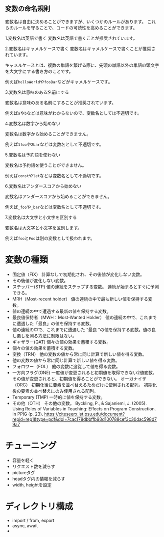 ## 変数の命名規則
変数名は自由に決めることができますが、いくつかのルールがあります。
これらのルールを守ることで、コードの可読性を高めることができます。

1.変数名は英語で書く
変数名は英語で書くことが推奨されています。

2.変数名はキャメルケースで書く
変数名はキャメルケースで書くことが推奨されています。

キャメルケースとは、複数の単語を繋げる際に、先頭の単語以外の単語の頭文字を大文字にする書き方のことです。

例えば`helloWorld`や`fooBar`などがキャメルケースです。

3.変数名は意味のある名前にする

変数名は意味のある名前にすることが推奨されています。

例えば`a`や`b`などは意味がわからないので、変数名としては不適切です。

4.変数名は数字から始めない

変数名は数字から始めることができません。

例えば`1foo`や`2bar`などは変数名として不適切です。

5.変数名は予約語を使わない

変数名は予約語を使うことができません。

例えば`const`や`let`などは変数名として不適切です。

6.変数名はアンダースコアから始めない

変数名はアンダースコアから始めることができません。

例えば`_foo`や`_bar`などは変数名として不適切です。

7.変数名は大文字と小文字を区別する

変数名は大文字と小文字を区別します。

例えば`foo`と`Foo`は別の変数として扱われます。

# 変数の種類
- 固定値（FIX） 計算なしで初期化され、その後値が変化しない変数。
- その後値が変化しない変数。
- ステッパー(STP) 値の連続をステップする変数。
連続が始まるとすぐに予測できる。
- MRH（Most-recent holder） 値の連続の中で最も新しい値を保持する変数。
- 値の連続の中で遭遇する最新の値を保持する変数。
- 最良値保持者（MWH：Most-Wanted Holder） 値の連続の中で、これまでに遭遇した「最良」の値を保持する変数。
- 値の連続の中で、これまでに遭遇した "最良 "の値を保持する変数。値の良し悪しを測る方法に制限はない。
- ギャザラー(GAT) 個々の値の効果を蓄積する変数。
- 個々の値の効果を蓄積する変数。
- 変換（TRN） 他の変数の値から常に同じ計算で新しい値を得る変数。
- 他の変数の値から常に同じ計算で新しい値を得る変数。
- フォロワー（FOL） 他の変数に追従して値を得る変数。
- 一方向フラグ(ONE) 一度値が変更されると初期値を取得できない2値変数。
その値が変更されると、初期値を得ることができない。
オーガナイザ（ORG） 初期化後に要素を並べ替えるためだけに使用される配列。
初期化後の要素の並べ替えにのみ使用される配列。
- Temporary (TMP) 一時的に値を保持する変数。
- その他（OTH） その他の変数。
Byckling, P., & Sajaniemi, J. (2005). Using Roles of Variables in Teaching: Effects on Program Construction. In PPIG (p. 23).
https://citeseerx.ist.psu.edu/document?repid=rep1&type=pdf&doi=7cac178dbbffb93d100788cef3c30dac598d79a7

# チューニング
- 容量を軽く
- リクエスト数を減らす
- pictureタグ
- headタグ内の情報を減らす
- width, heightを設定

# ディレクトリ構成

- import / from, export
- async, await
- 